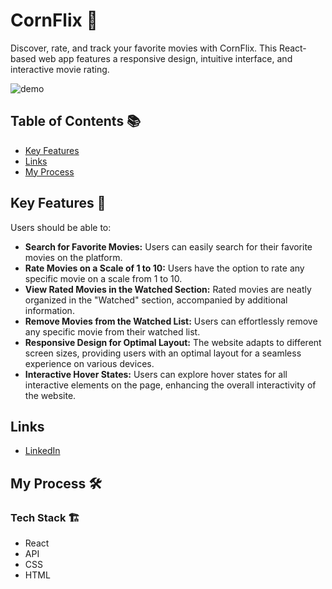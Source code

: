 # CornFlix 🍿

Discover, rate, and track your favorite movies with CornFlix. This React-based web app features a responsive design, intuitive interface, and interactive movie rating.

![demo](https://github.com/user-attachments/assets/cf43b411-642a-4978-b4a7-cc6769744769)



## Table of Contents 📚

- [Key Features](#key-features)
- [Links](#links)
- [My Process](#my-process)


## Key Features 🎉

Users should be able to:

- **Search for Favorite Movies:** Users can easily search for their favorite movies on the platform.
- **Rate Movies on a Scale of 1 to 10:** Users have the option to rate any specific movie on a scale from 1 to 10.
- **View Rated Movies in the Watched Section:** Rated movies are neatly organized in the "Watched" section, accompanied by additional information.
- **Remove Movies from the Watched List:** Users can effortlessly remove any specific movie from their watched list.
- **Responsive Design for Optimal Layout:** The website adapts to different screen sizes, providing users with an optimal layout for a seamless experience on various devices.
- **Interactive Hover States:** Users can explore hover states for all interactive elements on the page, enhancing the overall interactivity of the website.

## Links

- [LinkedIn](https://www.linkedin.com/in/divyanshu-nagpal-690a2b258/)

## My Process 🛠️

### Tech Stack 🏗️

- React
- API
- CSS
- HTML

